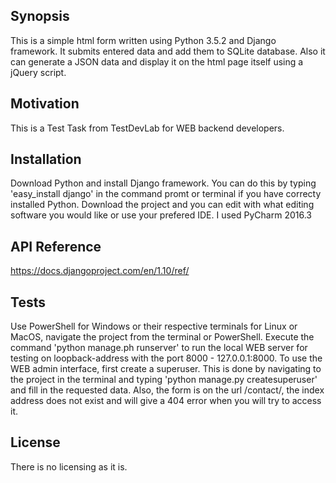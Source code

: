 ## Synopsis

This is a simple html form written using Python 3.5.2 and Django framework. It submits entered data and add them to SQLite database. Also it can generate a JSON data and display it on the html page itself using a jQuery script. 

## Motivation

This is a Test Task from TestDevLab for WEB backend developers.

## Installation
Download Python and install Django framework. You can do this by typing 'easy_install django' in the command promt or terminal if you have correcty installed Python. Download the project and you can edit with what editing software you would like or use your prefered IDE. I used PyCharm 2016.3

## API Reference

https://docs.djangoproject.com/en/1.10/ref/
## Tests

Use PowerShell for Windows or their respective terminals for Linux or MacOS, navigate the project from the terminal or PowerShell. Execute the command 'python manage.ph runserver' to run the local WEB server for testing on loopback-address with the port 8000 - 127.0.0.1:8000. To use the WEB admin interface, first create a superuser. This is done by navigating to the project in the terminal and typing 'python manage.py createsuperuser' and fill in the requested data. Also, the form is on the url /contact/, the index address does not exist and will give a 404 error when you will try to access it.

## License

There is no licensing as it is.
